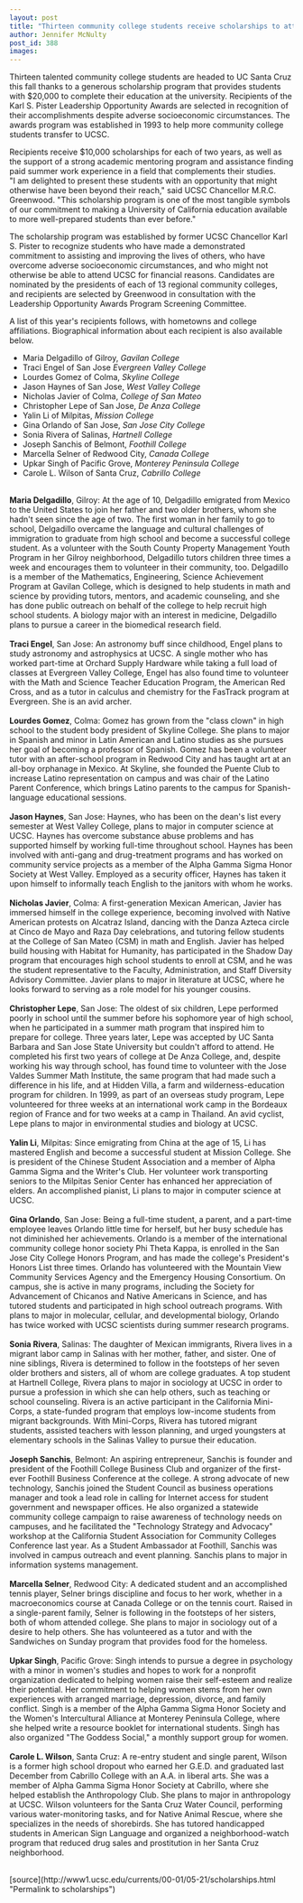 ```yaml
---
layout: post
title: "Thirteen community college students receive scholarships to attend UCSC"
author: Jennifer McNulty
post_id: 388
images:
---
```


<p>
  Thirteen talented community college students are headed to UC Santa Cruz this fall thanks to a generous scholarship program that provides students with $20,000 to complete their education at the university. Recipients of the Karl S. Pister Leadership Opportunity Awards are selected in recognition of their accomplishments despite adverse socioeconomic circumstances. The awards program was established in 1993 to help more community college students transfer to UCSC.
</p>
<p>
  Recipients receive $10,000 scholarships for each of two years, as well as the support of a strong academic mentoring program and assistance finding paid summer work experience in a field that complements their studies.<br>
  "I am delighted to present these students with an opportunity that might otherwise have been beyond their reach," said UCSC Chancellor M.R.C. Greenwood. "This scholarship program is one of the most tangible symbols of our commitment to making a University of California education available to more well-prepared students than ever before."
</p>
<p>
  The scholarship program was established by former UCSC Chancellor Karl S. Pister to recognize students who have made a demonstrated commitment to assisting and improving the lives of others, who have overcome adverse socioeconomic circumstances, and who might not otherwise be able to attend UCSC for financial reasons. Candidates are nominated by the presidents of each of 13 regional community colleges, and recipients are selected by Greenwood in consultation with the Leadership Opportunity Awards Program Screening Committee.
</p>
<p>
  A list of this year's recipients follows, with hometowns and college affiliations. Biographical information about each recipient is also available below.
</p>
<ul>
  <li>Maria Delgadillo of Gilroy, <i>Gavilan College</i>
  </li>
  <li>Traci Engel of San Jose <i>Evergreen Valley College</i>
  </li>
  <li>Lourdes Gomez of Colma, <i>Skyline College</i>
  </li>
  <li>Jason Haynes of San Jose, <i>West Valley College</i>
  </li>
  <li>Nicholas Javier of Colma, <i>College of San Mateo</i>
  </li>
  <li>Christopher Lepe of San Jose, <i>De Anza College</i>
  </li>
  <li>Yalin Li of Milpitas, <i>Mission College</i>
  </li>
  <li>Gina Orlando of San Jose, <i>San Jose City College</i>
  </li>
  <li>Sonia Rivera of Salinas, <i>Hartnell College</i>
  </li>
  <li>Joseph Sanchis of Belmont, <i>Foothill College</i>
  </li>
  <li>Marcella Selner of Redwood City, <i>Canada College</i>
  </li>
  <li>Upkar Singh of Pacific Grove, <i>Monterey Peninsula College</i>
  </li>
  <li>Carole L. Wilson of Santa Cruz, <i>Cabrillo College</i>
  </li>
</ul>
<p>
  <i><br></i><b>Maria Delgadillo</b>, Gilroy: At the age of 10, Delgadillo emigrated from Mexico to the United States to join her father and two older brothers, whom she hadn't seen since the age of two. The first woman in her family to go to school, Delgadillo overcame the language and cultural challenges of immigration to graduate from high school and become a successful college student. As a volunteer with the South County Property Management Youth Program in her Gilroy neighborhood, Delgadillo tutors children three times a week and encourages them to volunteer in their community, too. Delgadillo is a member of the Mathematics, Engineering, Science Achievement Program at Gavilan College, which is designed to help students in math and science by providing tutors, mentors, and academic counseling, and she has done public outreach on behalf of the college to help recruit high school students. A biology major with an interest in medicine, Delgadillo plans to pursue a career in the biomedical research field.<br>
  <br>
  <b>Traci Engel</b>, San Jose: An astronomy buff since childhood, Engel plans to study astronomy and astrophysics at UCSC. A single mother who has worked part-time at Orchard Supply Hardware while taking a full load of classes at Evergreen Valley College, Engel has also found time to volunteer with the Math and Science Teacher Education Program, the American Red Cross, and as a tutor in calculus and chemistry for the FasTrack program at Evergreen. She is an avid archer.<br>
  <br>
  <b>Lourdes Gomez</b>, Colma: Gomez has grown from the "class clown" in high school to the student body president of Skyline College. She plans to major in Spanish and minor in Latin American and Latino studies as she pursues her goal of becoming a professor of Spanish. Gomez has been a volunteer tutor with an after-school program in Redwood City and has taught art at an all-boy orphanage in Mexico. At Skyline, she founded the Puente Club to increase Latino representation on campus and was chair of the Latino Parent Conference, which brings Latino parents to the campus for Spanish-language educational sessions.<br>
  <br>
  <b>Jason Haynes</b>, San Jose: Haynes, who has been on the dean's list every semester at West Valley College, plans to major in computer science at UCSC. Haynes has overcome substance abuse problems and has supported himself by working full-time throughout school. Haynes has been involved with anti-gang and drug-treatment programs and has worked on community service projects as a member of the Alpha Gamma Sigma Honor Society at West Valley. Employed as a security officer, Haynes has taken it upon himself to informally teach English to the janitors with whom he works.<br>
  <br>
  <b>Nicholas Javier</b>, Colma: A first-generation Mexican American, Javier has immersed himself in the college experience, becoming involved with Native American protests on Alcatraz Island, dancing with the Danza Azteca circle at Cinco de Mayo and Raza Day celebrations, and tutoring fellow students at the College of San Mateo (CSM) in math and English. Javier has helped build housing with Habitat for Humanity, has participated in the Shadow Day program that encourages high school students to enroll at CSM, and he was the student representative to the Faculty, Administration, and Staff Diversity Advisory Committee. Javier plans to major in literature at UCSC, where he looks forward to serving as a role model for his younger cousins.<br>
  <br>
  <b>Christopher Lepe</b>, San Jose: The oldest of six children, Lepe performed poorly in school until the summer before his sophomore year of high school, when he participated in a summer math program that inspired him to prepare for college. Three years later, Lepe was accepted by UC Santa Barbara and San Jose State University but couldn't afford to attend. He completed his first two years of college at De Anza College, and, despite working his way through school, has found time to volunteer with the Jose Valdes Summer Math Institute, the same program that had made such a difference in his life, and at Hidden Villa, a farm and wilderness-education program for children. In 1999, as part of an overseas study program, Lepe volunteered for three weeks at an international work camp in the Bordeaux region of France and for two weeks at a camp in Thailand. An avid cyclist, Lepe plans to major in environmental studies and biology at UCSC.<br>
  <br>
  <b>Yalin Li</b>, Milpitas: Since emigrating from China at the age of 15, Li has mastered English and become a successful student at Mission College. She is president of the Chinese Student Association and a member of Alpha Gamma Sigma and the Writer's Club. Her volunteer work transporting seniors to the Milpitas Senior Center has enhanced her appreciation of elders. An accomplished pianist, Li plans to major in computer science at UCSC.<br>
  <br>
  <b>Gina Orlando</b>, San Jose: Being a full-time student, a parent, and a part-time employee leaves Orlando little time for herself, but her busy schedule has not diminished her achievements. Orlando is a member of the international community college honor society Phi Theta Kappa, is enrolled in the San Jose City College Honors Program, and has made the college's President's Honors List three times. Orlando has volunteered with the Mountain View Community Services Agency and the Emergency Housing Consortium. On campus, she is active in many programs, including the Society for Advancement of Chicanos and Native Americans in Science, and has tutored students and participated in high school outreach programs. With plans to major in molecular, cellular, and developmental biology, Orlando has twice worked with UCSC scientists during summer research programs.<br>
  <br>
  <b>Sonia Rivera</b>, Salinas: The daughter of Mexican immigrants, Rivera lives in a migrant labor camp in Salinas with her mother, father, and sister. One of nine siblings, Rivera is determined to follow in the footsteps of her seven older brothers and sisters, all of whom are college graduates. A top student at Hartnell College, Rivera plans to major in sociology at UCSC in order to pursue a profession in which she can help others, such as teaching or school counseling. Rivera is an active participant in the California Mini-Corps, a state-funded program that employs low-income students from migrant backgrounds. With Mini-Corps, Rivera has tutored migrant students, assisted teachers with lesson planning, and urged youngsters at elementary schools in the Salinas Valley to pursue their education.<br>
  <br>
  <b>Joseph Sanchis</b>, Belmont: An aspiring entrepreneur, Sanchis is founder and president of the Foothill College Business Club and organizer of the first-ever Foothill Business Conference at the college. A strong advocate of new technology, Sanchis joined the Student Council as business operations manager and took a lead role in calling for Internet access for student government and newspaper offices. He also organized a statewide community college campaign to raise awareness of technology needs on campuses, and he facilitated the "Technology Strategy and Advocacy" workshop at the California Student Association for Community Colleges Conference last year. As a Student Ambassador at Foothill, Sanchis was involved in campus outreach and event planning. Sanchis plans to major in information systems management.<br>
  <br>
  <b>Marcella Selner</b>, Redwood City: A dedicated student and an accomplished tennis player, Selner brings discipline and focus to her work, whether in a macroeconomics course at Canada College or on the tennis court. Raised in a single-parent family, Selner is following in the footsteps of her sisters, both of whom attended college. She plans to major in sociology out of a desire to help others. She has volunteered as a tutor and with the Sandwiches on Sunday program that provides food for the homeless.<br>
  <br>
  <b>Upkar Singh</b>, Pacific Grove: Singh intends to pursue a degree in psychology with a minor in women's studies and hopes to work for a nonprofit organization dedicated to helping women raise their self-esteem and realize their potential. Her commitment to helping women stems from her own experiences with arranged marriage, depression, divorce, and family conflict. Singh is a member of the Alpha Gamma Sigma Honor Society and the Women's Intercultural Alliance at Monterey Peninsula College, where she helped write a resource booklet for international students. Singh has also organized "The Goddess Social," a monthly support group for women.<br>
  <br>
  <b>Carole L. Wilson</b>, Santa Cruz: A re-entry student and single parent, Wilson is a former high school dropout who earned her G.E.D. and graduated last December from Cabrillo College with an A.A. in liberal arts. She was a member of Alpha Gamma Sigma Honor Society at Cabrillo, where she helped establish the Anthropology Club. She plans to major in anthropology at UCSC. Wilson volunteers for the Santa Cruz Water Council, performing various water-monitoring tasks, and for Native Animal Rescue, where she specializes in the needs of shorebirds. She has tutored handicapped students in American Sign Language and organized a neighborhood-watch program that reduced drug sales and prostitution in her Santa Cruz neighborhood.<i><br></i><br>

</p>
[source](http://www1.ucsc.edu/currents/00-01/05-21/scholarships.html "Permalink to scholarships")
